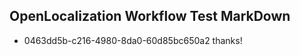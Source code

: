 ## OpenLocalization Workflow Test MarkDown
* 0463dd5b-c216-4980-8da0-60d85bc650a2 thanks!

<!--HONumber=Aug16_HO4-->


